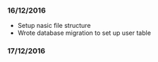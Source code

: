 ### 16/12/2016

- Setup nasic file structure
- Wrote database migration to set up user table

### 17/12/2016
